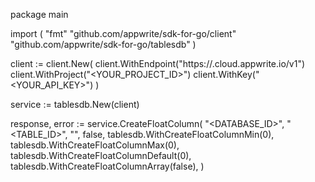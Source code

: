 package main

import (
    "fmt"
    "github.com/appwrite/sdk-for-go/client"
    "github.com/appwrite/sdk-for-go/tablesdb"
)

client := client.New(
    client.WithEndpoint("https://<REGION>.cloud.appwrite.io/v1")
    client.WithProject("<YOUR_PROJECT_ID>")
    client.WithKey("<YOUR_API_KEY>")
)

service := tablesdb.New(client)

response, error := service.CreateFloatColumn(
    "<DATABASE_ID>",
    "<TABLE_ID>",
    "",
    false,
    tablesdb.WithCreateFloatColumnMin(0),
    tablesdb.WithCreateFloatColumnMax(0),
    tablesdb.WithCreateFloatColumnDefault(0),
    tablesdb.WithCreateFloatColumnArray(false),
)
